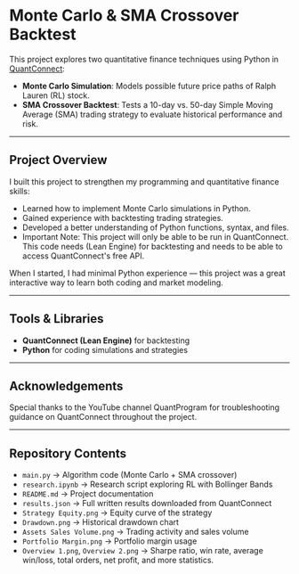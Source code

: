# Monte Carlo & SMA Crossover Backtest

This project explores two quantitative finance techniques using Python in [QuantConnect](https://www.quantconnect.com/):

- **Monte Carlo Simulation**: Models possible future price paths of Ralph Lauren (RL) stock.  
- **SMA Crossover Backtest**: Tests a 10-day vs. 50-day Simple Moving Average (SMA) trading strategy to evaluate historical performance and risk.

---

## Project Overview
I built this project to strengthen my programming and quantitative finance skills:  
- Learned how to implement Monte Carlo simulations in Python.  
- Gained experience with backtesting trading strategies.  
- Developed a better understanding of Python functions, syntax, and files.
- Important Note: This project will only be able to be run in QuantConnect. This code needs (Lean Engine) for backtesting and needs to be able to access QuantConnect's free API. 

When I started, I had minimal Python experience — this project was a great interactive way to learn both coding and market modeling.  

---

## Tools & Libraries
- **QuantConnect (Lean Engine)** for backtesting  
- **Python** for coding simulations and strategies  

---

## Acknowledgements
Special thanks to the YouTube channel QuantProgram for troubleshooting guidance on QuantConnect throughout the project.  

---

## Repository Contents
- `main.py` → Algorithm code (Monte Carlo + SMA crossover)  
- `research.ipynb` → Research script exploring RL with Bollinger Bands 
- `README.md` → Project documentation
- `results.json` → Full written results downloaded from QuantConnect  
- `Strategy Equity.png` → Equity curve of the strategy  
- `Drawdown.png` → Historical drawdown chart  
- `Assets Sales Volume.png` → Trading activity and sales volume  
- `Portfolio Margin.png` → Portfolio margin usage  
- `Overview 1.png`, `Overview 2.png` → Sharpe ratio, win rate, average win/loss, total orders, net profit, and more statistics.  

